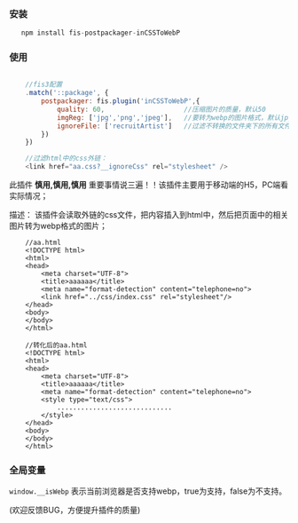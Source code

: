 ### 安装

```javascript
   npm install fis-postpackager-inCSSToWebP
```

### 使用

```javascript
       
    //fis3配置
    .match('::package', {
        postpackager: fis.plugin('inCSSToWebP',{
            quality: 60,					//压缩图片的质量，默认50
            imgReg: ['jpg','png','jpeg'],	//要转为webp的图片格式，默认jpg
            ignoreFile: ['recruitArtist']	//过滤不转换的文件夹下的所有文件
        })
    })

	//过滤html中的css外链：
	<link href="aa.css?__ignoreCss" rel="stylesheet" />

```

此插件 **慎用,慎用,慎用** 重要事情说三遍！！该插件主要用于移动端的H5，PC端看实际情况；

描述：
该插件会读取外链的css文件，把内容插入到html中，然后把页面中的相关图片转为webp格式的图片；

```
    //aa.html
	<!DOCTYPE html>
	<html>
	<head>
	    <meta charset="UTF-8">
	    <title>aaaaaa</title>
	    <meta name="format-detection" content="telephone=no">
	    <link href="../css/index.css" rel="stylesheet"/>
	</head>
	<body>
	</body>
	</html>

	//转化后的aa.html
	<!DOCTYPE html>
	<html>
	<head>
	    <meta charset="UTF-8">
	    <title>aaaaaa</title>
	    <meta name="format-detection" content="telephone=no">
	    <style type="text/css">
			.............................
		</style>
	</head>
	<body>
	</body>
	</html>
```


### 全局变量

`window.__isWebp` 表示当前浏览器是否支持webp，true为支持，false为不支持。

(欢迎反馈BUG，方便提升插件的质量)

